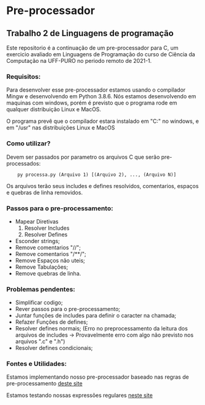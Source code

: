 # Pre-processador
## Trabalho 2 de Linguagens de programação

Este repositorio é a continuação de um pre-processador para C, um exercicio avaliado em Linguagens de Programação do curso de Ciência da Computação na UFF-PURO no periodo remoto de 2021-1.

### Requisitos:

Para desenvolver esse pre-processador estamos usando o compilador Mingw e desenvolvendo em Python 3.8.6. Nós estamos desenvolvendo em maquinas com windows, porém é previsto que o programa rode em qualquer distribuição Linux e MacOS.

O programa prevê que o compilador estara instalado em "C:" no windows, e em "/usr" nas distribuições Linux e MacOS

### Como utilizar?

Devem ser passados por parametro os arquivos C que serão pre-processados:

```
    py processa.py (Arquivo 1) [(Arquivo 2), ..., (Arquivo N)]
```

Os arquivos terão seus includes e defines resolvidos, comentarios, espaços e quebras de linha removidos.

### Passos para o pre-processamento:

* Mapear Diretivas
    1. Resolver Includes
    2. Resolver Defines
* Esconder strings;
* Remove comentarios "//";
* Remove comentarios "/**/";
* Remove Espaços não uteis;
* Remove Tabulações;
* Remove quebras de linha.

### Problemas pendentes:

* Simplificar codigo;
* Rever passos para o pre-processamento;
* Juntar funções de includes para definir o caracter na chamada;
* Refazer Funções de defines;
* Resolver defines normais; (Erro no preprocessamento da leitura dos arquivos de includes -> Provavelmente erro com algo não previsto nos arquivos ".c" e ".h")
* Resolver defines condicionais;

### Fontes e Utilidades:

Estamos implementando nosso pre-processador baseado nas regras de pre-processamento [deste site](https://www.cprogramming.com/tutorial/cpreprocessor.html)

Estamos testando nossas expressões regulares [neste site](https://regex101.com/)
